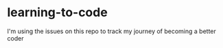# learning-to-code
I'm using the issues on this repo to track my journey of becoming a better coder
